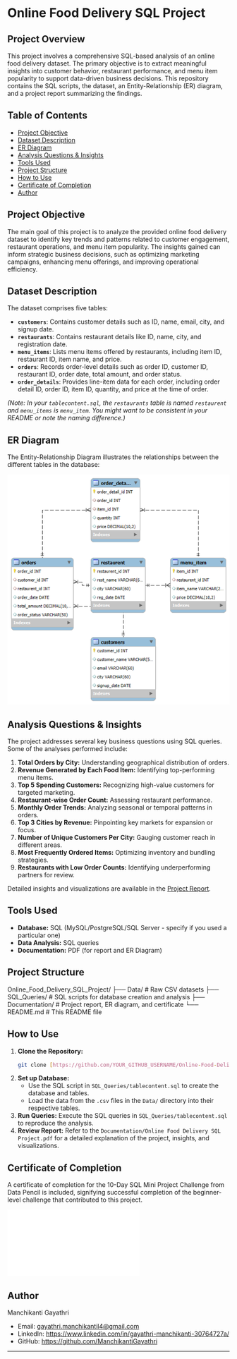# Online Food Delivery SQL Project

## Project Overview

This project involves a comprehensive SQL-based analysis of an online food delivery dataset. The primary objective is to extract meaningful insights into customer behavior, restaurant performance, and menu item popularity to support data-driven business decisions. This repository contains the SQL scripts, the dataset, an Entity-Relationship (ER) diagram, and a project report summarizing the findings.

## Table of Contents

- [Project Objective](#project-objective)
- [Dataset Description](#dataset-description)
- [ER Diagram](#er-diagram)
- [Analysis Questions & Insights](#analysis-questions--insights)
- [Tools Used](#tools-used)
- [Project Structure](#project-structure)
- [How to Use](#how-to-use)
- [Certificate of Completion](#certificate-of-completion)
- [Author](#author)

## Project Objective

The main goal of this project is to analyze the provided online food delivery dataset to identify key trends and patterns related to customer engagement, restaurant operations, and menu item popularity. The insights gained can inform strategic business decisions, such as optimizing marketing campaigns, enhancing menu offerings, and improving operational efficiency.

## Dataset Description

The dataset comprises five tables:
- **`customers`**: Contains customer details such as ID, name, email, city, and signup date.
- **`restaurants`**: Contains restaurant details like ID, name, city, and registration date.
- **`menu_items`**: Lists menu items offered by restaurants, including item ID, restaurant ID, item name, and price.
- **`orders`**: Records order-level details such as order ID, customer ID, restaurant ID, order date, total amount, and order status.
- **`order_details`**: Provides line-item data for each order, including order detail ID, order ID, item ID, quantity, and price at the time of order.

*(Note: In your `tablecontent.sql`, the `restaurants` table is named `restaurent` and `menu_items` is `menu_item`. You might want to be consistent in your README or note the naming difference.)*

## ER Diagram

The Entity-Relationship Diagram illustrates the relationships between the different tables in the database:

![ER Diagram](Documentation/Online%20Food%20Delivery%20SQL%20Project%20ER%20Diagram.png)

## Analysis Questions & Insights

The project addresses several key business questions using SQL queries. Some of the analyses performed include:

1.  **Total Orders by City:** Understanding geographical distribution of orders.
2.  **Revenue Generated by Each Food Item:** Identifying top-performing menu items.
3.  **Top 5 Spending Customers:** Recognizing high-value customers for targeted marketing.
4.  **Restaurant-wise Order Count:** Assessing restaurant performance.
5.  **Monthly Order Trends:** Analyzing seasonal or temporal patterns in orders.
6.  **Top 3 Cities by Revenue:** Pinpointing key markets for expansion or focus.
7.  **Number of Unique Customers Per City:** Gauging customer reach in different areas.
8.  **Most Frequently Ordered Items:** Optimizing inventory and bundling strategies.
9.  **Restaurants with Low Order Counts:** Identifying underperforming partners for review.

Detailed insights and visualizations are available in the [Project Report](Documentation/Online%20Food%20Delivery%20SQL%20Project.pdf).

## Tools Used

* **Database:** SQL (MySQL/PostgreSQL/SQL Server - specify if you used a particular one)
* **Data Analysis:** SQL queries
* **Documentation:** PDF (for report and ER Diagram)

## Project Structure
Online_Food_Delivery_SQL_Project/
├── Data/                 # Raw CSV datasets
├── SQL_Queries/          # SQL scripts for database creation and analysis
├── Documentation/        # Project report, ER diagram, and certificate
└── README.md             # This README file

## How to Use

1.  **Clone the Repository:**
    ```bash
    git clone [https://github.com/YOUR_GITHUB_USERNAME/Online-Food-Delivery-SQL-Project.git](https://github.com/YOUR_GITHUB_USERNAME/Online-Food-Delivery-SQL-Project.git)
    ```
2.  **Set up Database:**
    * Use the SQL script in `SQL_Queries/tablecontent.sql` to create the database and tables.
    * Load the data from the `.csv` files in the `Data/` directory into their respective tables.
3.  **Run Queries:** Execute the SQL queries in `SQL_Queries/tablecontent.sql` to reproduce the analysis.
4.  **Review Report:** Refer to the `Documentation/Online Food Delivery SQL Project.pdf` for a detailed explanation of the project, insights, and visualizations.

## Certificate of Completion

A certificate of completion for the 10-Day SQL Mini Project Challenge from Data Pencil is included, signifying successful completion of the beginner-level challenge that contributed to this project.

![Certificate of Completion](Documentation/Certificate.pdf) 

## Author

Manchikanti Gayathri
* Email: gayathri.manchikantil4@gmail.com
* LinkedIn: https://www.linkedin.com/in/gayathri-manchikanti-30764727a/
* GitHub: https://github.com/ManchikantiGayathri 

---
